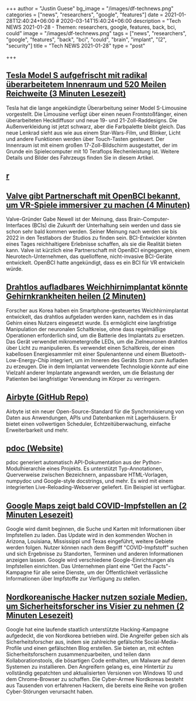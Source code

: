 +++
author = "Justin Guese"
bg_image = "/images/df-technews.png"
categories = ["news", "researchers", "google", "features"]
date = 2021-01-28T12:40:24+06:00 # 2020-03-14T15:40:24+06:00
description = "Tech NEWS 2021-01-28 - Themen: researchers, google, features, back, bci, could"
image = "/images/df-technews.png"
tags = ["news", "researchers", "google", "features", "back", "bci", "could", "brain", "implant", "(2", "security"]
title = "Tech NEWS 2021-01-28"
type = "post"

+++

## [Tesla Model S aufgefrischt mit radikal überarbeitetem Innenraum und 520 Meilen Reichweite (3 Minuten Lesezeit)](https://www.cnet.com/roadshow/news/tesla-model-s-ev-sedan-refresh-interior-debut//1/0100017748ae6c18-3960727d-04c6-4168-8913-52c726578143-000000/MlH0NNftNaNrjFZ6vGGzMPR9KcZwEryAqKLAbC1AgMg=178)

 Tesla hat die lange angekündigte Überarbeitung seiner Model S-Limousine vorgestellt. Die Limousine verfügt über einen neuen Frontstoßfänger, einen überarbeiteten Heckdiffusor und neue 19- und 21-Zoll-Raddesigns. Die Außenverkleidung ist jetzt schwarz, aber die Farbpalette bleibt gleich. Das neue Lenkrad sieht aus wie aus einem Star-Wars-Film, und Blinker, Licht und andere Funktionen werden über Touch-Tasten gesteuert. Der Innenraum ist mit einem großen 17-Zoll-Bildschirm ausgestattet, der im Grunde ein Spielecomputer mit 10 Teraflops Rechenleistung ist. Weitere Details und Bilder des Fahrzeugs finden Sie in diesem Artikel.

## [r](https://www.theverge.com/2021/1/27/22253339/reddit-wallstreetbets-subreddit-private-gamestop/1/0100017748ae6c18-3960727d-04c6-4168-8913-52c726578143-000000/P-v30AlznH7jx60HQnIZSoXmDt1MKv3v3E5s5J7QO14=178)



## [Valve gibt Partnerschaft mit OpenBCI bekannt, um VR-Spiele immersiver zu machen (4 Minuten)](https://www.roadtovr.com/valve-openbci-immersive-vr-games//1/0100017748ae6c18-3960727d-04c6-4168-8913-52c726578143-000000/bnNJSEZ2GiCXTQATGK8AgYcq8RIBvwBVCX0Tq-1JfvE=178)

 Valve-Gründer Gabe Newell ist der Meinung, dass Brain-Computer-Interfaces (BCIs) die Zukunft der Unterhaltung sein werden und dass sie schon sehr bald kommen werden. Seiner Meinung nach werden sie bis 2022 in den Testlabors der Studios zu finden sein. BCI-Entwickler könnten eines Tages reichhaltigere Erlebnisse schaffen, als sie die Realität bieten kann. Valve ist kürzlich eine Partnerschaft mit OpenBCI eingegangen, einem Neurotech-Unternehmen, das quelloffene, nicht-invasive BCI-Geräte entwickelt. OpenBCI hatte angekündigt, dass es ein BCI für VR entwickeln würde.

## [Drahtlos aufladbares Weichhirnimplantat könnte Gehirnkrankheiten heilen (2 Minuten)](https://interestingengineering.com/wireless-rechargeable-soft-brain-implant-could-cure-brain-diseases/1/0100017748ae6c18-3960727d-04c6-4168-8913-52c726578143-000000/YmPJR6s5ereVcdtvwBmDm8gcrUXh_MYEoXBz_d3sm6o=178)

 Forscher aus Korea haben ein Smartphone-gesteuertes Weichhirnimplantat entwickelt, das drahtlos aufgeladen werden kann, nachdem es in das Gehirn eines Nutzers eingesetzt wurde. Es ermöglicht eine langfristige Manipulation der neuronalen Schaltkreise, ohne dass regelmäßige Operationen erforderlich sind, um die Batterie des Implantats zu ersetzen. Das Gerät verwendet mikrometergroße LEDs, um die Zielneuronen drahtlos über Licht zu manipulieren. Es verwendet einen Schaltkreis, der einen kabellosen Energiesammler mit einer Spulenantenne und einem Bluetooth-Low-Energy-Chip integriert, um im Inneren des Geräts Strom zum Aufladen zu erzeugen. Die in dem Implantat verwendete Technologie könnte auf eine Vielzahl anderer Implantate angewandt werden, um die Belastung der Patienten bei langfristiger Verwendung im Körper zu verringern.

## [Airbyte (GitHub Repo)](https://github.com/airbytehq/airbyte/1/0100017748ae6c18-3960727d-04c6-4168-8913-52c726578143-000000/wnJYLEmF4uiW2pl9T1DEvdIubI3vEm3OPBeu_h3zYBk=178)

 Airbyte ist ein neuer Open-Source-Standard für die Synchronisierung von Daten aus Anwendungen, APIs und Datenbanken mit Lagerhäusern. Er bietet einen vollwertigen Scheduler, Echtzeitüberwachung, einfache Erweiterbarkeit und mehr.

## [pdoc (Website)](https://pdoc.dev//1/0100017748ae6c18-3960727d-04c6-4168-8913-52c726578143-000000/lnYvWhILSM7wzeFS9yBeMtelxHH-gXMZvBdIyL2bqPs=178)

 pdoc generiert automatisch API-Dokumentation aus der Python-Modulhierarchie eines Projekts. Es unterstützt Typ-Annotationen, Querverweise zwischen Bezeichnern, anpassbare HTML-Vorlagen, numpydoc und Google-style docstrings, und mehr. Es wird mit einem integrierten Live-Reloading-Webserver geliefert. Ein Beispiel ist verfügbar.

## [Google Maps zeigt bald COVID-Impfstellen an (2 Minuten Lesezeit)](https://arstechnica.com/gadgets/2021/01/google-maps-will-soon-show-covid-vaccine-locations//1/0100017748ae6c18-3960727d-04c6-4168-8913-52c726578143-000000/Dokn5FaN0JlaiURyBDfWiwTdPTTYoiMFAxiG89x16qQ=178)

 Google wird damit beginnen, die Suche und Karten mit Informationen über Impfstellen zu laden. Das Update wird in den kommenden Wochen in Arizona, Louisiana, Mississippi und Texas eingeführt, weitere Gebiete werden folgen. Nutzer können nach dem Begriff "COVID-Impfstoff" suchen und sich Ergebnisse zu Standorten, Terminen und anderen Informationen anzeigen lassen. Google wird verschiedene Google-Einrichtungen als Impfstellen einrichten. Das Unternehmen plant eine "Get the Facts"-Kampagne für alle seine Dienste, um der Öffentlichkeit verlässliche Informationen über Impfstoffe zur Verfügung zu stellen.

## [Nordkoreanische Hacker nutzen soziale Medien, um Sicherheitsforscher ins Visier zu nehmen (2 Minuten Lesezeit)](https://arstechnica.com/information-technology/2021/01/north-korea-hackers-use-social-media-to-target-security-researchers/?comments=1/1/0100017748ae6c18-3960727d-04c6-4168-8913-52c726578143-000000/C74VPJOBbUAz2TvLIdvlZMU2nTo5p7gg1tFAGMruLPc=178)

 Google hat eine laufende staatlich unterstützte Hacking-Kampagne aufgedeckt, die von Nordkorea betrieben wird. Die Angreifer geben sich als Sicherheitsforscher aus, indem sie zahlreiche gefälschte Social-Media-Profile und einen gefälschten Blog erstellen. Sie bieten an, mit echten Sicherheitsforschern zusammenzuarbeiten, und teilen dann Kollaborationstools, die bösartigen Code enthalten, um Malware auf deren Systemen zu installieren. Den Angreifern gelang es, eine Hintertür zu vollständig gepatchten und aktualisierten Versionen von Windows 10 und dem Chrome-Browser zu schaffen. Die Cyber-Armee Nordkoreas besteht aus Tausenden von erfahrenen Hackern, die bereits eine Reihe von großen Cyber-Störungen verursacht haben.

